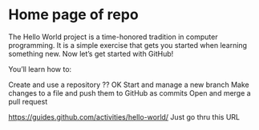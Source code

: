 # Home page of repo

The Hello World project is a time-honored tradition in computer programming. It is a simple exercise that gets you started when learning something new. Now let’s get started with GitHub!

You’ll learn how to:

Create and use a repository ?? OK
Start and manage a new branch
Make changes to a file and push them to GitHub as commits
Open and merge a pull request

https://guides.github.com/activities/hello-world/
Just go thru this URL
